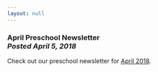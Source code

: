 ```yaml
---
layout: null
---
```


<h3 class="ui header">
  April Preschool Newsletter
  <div class="sub header">
    <i>Posted April 5, 2018</i>
  </div>
</h3>

Check out our preschool newsletter for
<a href="{{ site.baseurl }}/assets/newsletters/2017-2018/COH_April_2018_Newsletter.pdf">April 2018</a>.
